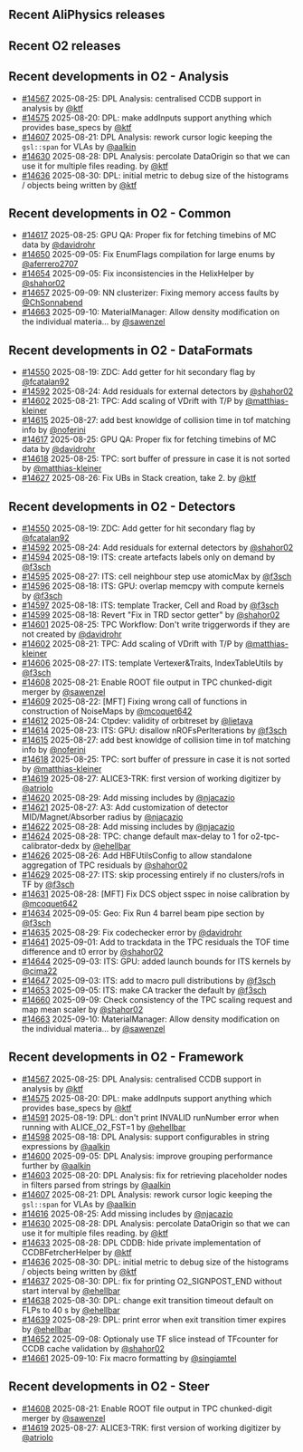 ## Recent AliPhysics releases
## Recent O2 releases
## Recent developments in O2 - Analysis
- [\#14567](https://github.com/AliceO2Group/AliceO2/pull/14567) 2025-08-25: DPL Analysis: centralised CCDB support in analysis by [@ktf](https://github.com/ktf)
- [\#14575](https://github.com/AliceO2Group/AliceO2/pull/14575) 2025-08-20: DPL: make addInputs support anything which provides base_specs by [@ktf](https://github.com/ktf)
- [\#14607](https://github.com/AliceO2Group/AliceO2/pull/14607) 2025-08-21: DPL Analysis: rework cursor logic keeping the `gsl::span` for VLAs by [@aalkin](https://github.com/aalkin)
- [\#14630](https://github.com/AliceO2Group/AliceO2/pull/14630) 2025-08-28: DPL Analysis: percolate DataOrigin so that we can use it for multiple files reading. by [@ktf](https://github.com/ktf)
- [\#14636](https://github.com/AliceO2Group/AliceO2/pull/14636) 2025-08-30: DPL: initial metric to debug size of the histograms / objects being written by [@ktf](https://github.com/ktf)
## Recent developments in O2 - Common
- [\#14617](https://github.com/AliceO2Group/AliceO2/pull/14617) 2025-08-25: GPU QA: Proper fix for fetching timebins of MC data by [@davidrohr](https://github.com/davidrohr)
- [\#14650](https://github.com/AliceO2Group/AliceO2/pull/14650) 2025-09-05: Fix EnumFlags compilation for large enums by [@aferrero2707](https://github.com/aferrero2707)
- [\#14654](https://github.com/AliceO2Group/AliceO2/pull/14654) 2025-09-05: Fix inconsistencies in the HelixHelper by [@shahor02](https://github.com/shahor02)
- [\#14657](https://github.com/AliceO2Group/AliceO2/pull/14657) 2025-09-09: NN clusterizer: Fixing memory access faults by [@ChSonnabend](https://github.com/ChSonnabend)
- [\#14663](https://github.com/AliceO2Group/AliceO2/pull/14663) 2025-09-10: MaterialManager: Allow density modification on the individual materia… by [@sawenzel](https://github.com/sawenzel)
## Recent developments in O2 - DataFormats
- [\#14550](https://github.com/AliceO2Group/AliceO2/pull/14550) 2025-08-19: ZDC: Add getter for hit secondary flag by [@fcatalan92](https://github.com/fcatalan92)
- [\#14592](https://github.com/AliceO2Group/AliceO2/pull/14592) 2025-08-24: Add residuals for external detectors by [@shahor02](https://github.com/shahor02)
- [\#14602](https://github.com/AliceO2Group/AliceO2/pull/14602) 2025-08-21: TPC: Add scaling of VDrift with T/P by [@matthias-kleiner](https://github.com/matthias-kleiner)
- [\#14615](https://github.com/AliceO2Group/AliceO2/pull/14615) 2025-08-27: add best knowldge of collision time in tof matching info by [@noferini](https://github.com/noferini)
- [\#14617](https://github.com/AliceO2Group/AliceO2/pull/14617) 2025-08-25: GPU QA: Proper fix for fetching timebins of MC data by [@davidrohr](https://github.com/davidrohr)
- [\#14618](https://github.com/AliceO2Group/AliceO2/pull/14618) 2025-08-25: TPC: sort buffer of pressure in case it is not sorted by [@matthias-kleiner](https://github.com/matthias-kleiner)
- [\#14627](https://github.com/AliceO2Group/AliceO2/pull/14627) 2025-08-26: Fix UBs in Stack creation, take 2. by [@ktf](https://github.com/ktf)
## Recent developments in O2 - Detectors
- [\#14550](https://github.com/AliceO2Group/AliceO2/pull/14550) 2025-08-19: ZDC: Add getter for hit secondary flag by [@fcatalan92](https://github.com/fcatalan92)
- [\#14592](https://github.com/AliceO2Group/AliceO2/pull/14592) 2025-08-24: Add residuals for external detectors by [@shahor02](https://github.com/shahor02)
- [\#14594](https://github.com/AliceO2Group/AliceO2/pull/14594) 2025-08-19: ITS: create artefacts labels only on demand  by [@f3sch](https://github.com/f3sch)
- [\#14595](https://github.com/AliceO2Group/AliceO2/pull/14595) 2025-08-27: ITS: cell neighbour step use atomicMax by [@f3sch](https://github.com/f3sch)
- [\#14596](https://github.com/AliceO2Group/AliceO2/pull/14596) 2025-08-18: ITS: GPU: overlap memcpy with compute kernels by [@f3sch](https://github.com/f3sch)
- [\#14597](https://github.com/AliceO2Group/AliceO2/pull/14597) 2025-08-18: ITS: template Tracker, Cell and Road by [@f3sch](https://github.com/f3sch)
- [\#14599](https://github.com/AliceO2Group/AliceO2/pull/14599) 2025-08-18: Revert "Fix in TRD sector getter" by [@shahor02](https://github.com/shahor02)
- [\#14601](https://github.com/AliceO2Group/AliceO2/pull/14601) 2025-08-25: TPC Workflow: Don't write triggerwords if they are not created by [@davidrohr](https://github.com/davidrohr)
- [\#14602](https://github.com/AliceO2Group/AliceO2/pull/14602) 2025-08-21: TPC: Add scaling of VDrift with T/P by [@matthias-kleiner](https://github.com/matthias-kleiner)
- [\#14606](https://github.com/AliceO2Group/AliceO2/pull/14606) 2025-08-27: ITS: template Vertexer&Traits, IndexTableUtils by [@f3sch](https://github.com/f3sch)
- [\#14608](https://github.com/AliceO2Group/AliceO2/pull/14608) 2025-08-21: Enable ROOT file output in TPC chunked-digit merger by [@sawenzel](https://github.com/sawenzel)
- [\#14609](https://github.com/AliceO2Group/AliceO2/pull/14609) 2025-08-22: [MFT] Fixing wrong call of functions in construction of NoiseMaps by [@mcoquet642](https://github.com/mcoquet642)
- [\#14612](https://github.com/AliceO2Group/AliceO2/pull/14612) 2025-08-24: Ctpdev: validity of orbitreset by [@lietava](https://github.com/lietava)
- [\#14614](https://github.com/AliceO2Group/AliceO2/pull/14614) 2025-08-23: ITS: GPU: disallow nROFsPerIterations by [@f3sch](https://github.com/f3sch)
- [\#14615](https://github.com/AliceO2Group/AliceO2/pull/14615) 2025-08-27: add best knowldge of collision time in tof matching info by [@noferini](https://github.com/noferini)
- [\#14618](https://github.com/AliceO2Group/AliceO2/pull/14618) 2025-08-25: TPC: sort buffer of pressure in case it is not sorted by [@matthias-kleiner](https://github.com/matthias-kleiner)
- [\#14619](https://github.com/AliceO2Group/AliceO2/pull/14619) 2025-08-27: ALICE3-TRK: first version of working digitizer by [@atriolo](https://github.com/atriolo)
- [\#14620](https://github.com/AliceO2Group/AliceO2/pull/14620) 2025-08-29: Add missing includes by [@njacazio](https://github.com/njacazio)
- [\#14621](https://github.com/AliceO2Group/AliceO2/pull/14621) 2025-08-27: A3: Add customization of detector MID/Magnet/Absorber radius by [@njacazio](https://github.com/njacazio)
- [\#14622](https://github.com/AliceO2Group/AliceO2/pull/14622) 2025-08-28: Add missing includes by [@njacazio](https://github.com/njacazio)
- [\#14624](https://github.com/AliceO2Group/AliceO2/pull/14624) 2025-08-28: TPC: change default max-delay to 1 for o2-tpc-calibrator-dedx by [@ehellbar](https://github.com/ehellbar)
- [\#14626](https://github.com/AliceO2Group/AliceO2/pull/14626) 2025-08-26: Add HBFUtilsConfig to allow standalone aggregation of TPC residuals by [@shahor02](https://github.com/shahor02)
- [\#14629](https://github.com/AliceO2Group/AliceO2/pull/14629) 2025-08-27: ITS: skip processing entirely if no clusters/rofs in TF by [@f3sch](https://github.com/f3sch)
- [\#14631](https://github.com/AliceO2Group/AliceO2/pull/14631) 2025-08-28: [MFT] Fix DCS object sspec in noise calibration by [@mcoquet642](https://github.com/mcoquet642)
- [\#14634](https://github.com/AliceO2Group/AliceO2/pull/14634) 2025-09-05: Geo: Fix Run 4 barrel beam pipe section by [@f3sch](https://github.com/f3sch)
- [\#14635](https://github.com/AliceO2Group/AliceO2/pull/14635) 2025-08-29: Fix codechecker error by [@davidrohr](https://github.com/davidrohr)
- [\#14641](https://github.com/AliceO2Group/AliceO2/pull/14641) 2025-09-01: Add to trackdata in the TPC residuals the TOF time difference and t0 error by [@shahor02](https://github.com/shahor02)
- [\#14644](https://github.com/AliceO2Group/AliceO2/pull/14644) 2025-09-03: ITS: GPU: added launch bounds for ITS kernels by [@cima22](https://github.com/cima22)
- [\#14647](https://github.com/AliceO2Group/AliceO2/pull/14647) 2025-09-03: ITS: add to macro pull distributions by [@f3sch](https://github.com/f3sch)
- [\#14653](https://github.com/AliceO2Group/AliceO2/pull/14653) 2025-09-05: ITS: make CA tracker the default by [@f3sch](https://github.com/f3sch)
- [\#14660](https://github.com/AliceO2Group/AliceO2/pull/14660) 2025-09-09: Check consistency of the TPC scaling request and map mean scaler by [@shahor02](https://github.com/shahor02)
- [\#14663](https://github.com/AliceO2Group/AliceO2/pull/14663) 2025-09-10: MaterialManager: Allow density modification on the individual materia… by [@sawenzel](https://github.com/sawenzel)
## Recent developments in O2 - Framework
- [\#14567](https://github.com/AliceO2Group/AliceO2/pull/14567) 2025-08-25: DPL Analysis: centralised CCDB support in analysis by [@ktf](https://github.com/ktf)
- [\#14575](https://github.com/AliceO2Group/AliceO2/pull/14575) 2025-08-20: DPL: make addInputs support anything which provides base_specs by [@ktf](https://github.com/ktf)
- [\#14591](https://github.com/AliceO2Group/AliceO2/pull/14591) 2025-08-19: DPL: don't print INVALID runNumber error when running with ALICE_O2_FST=1 by [@ehellbar](https://github.com/ehellbar)
- [\#14598](https://github.com/AliceO2Group/AliceO2/pull/14598) 2025-08-18: DPL Analysis: support configurables in string expressions by [@aalkin](https://github.com/aalkin)
- [\#14600](https://github.com/AliceO2Group/AliceO2/pull/14600) 2025-09-05: DPL Analysis: improve grouping performance further by [@aalkin](https://github.com/aalkin)
- [\#14603](https://github.com/AliceO2Group/AliceO2/pull/14603) 2025-08-20: DPL Analysis: fix for retrieving placeholder nodes in filters parsed from strings by [@aalkin](https://github.com/aalkin)
- [\#14607](https://github.com/AliceO2Group/AliceO2/pull/14607) 2025-08-21: DPL Analysis: rework cursor logic keeping the `gsl::span` for VLAs by [@aalkin](https://github.com/aalkin)
- [\#14616](https://github.com/AliceO2Group/AliceO2/pull/14616) 2025-08-25: Add missing includes by [@njacazio](https://github.com/njacazio)
- [\#14630](https://github.com/AliceO2Group/AliceO2/pull/14630) 2025-08-28: DPL Analysis: percolate DataOrigin so that we can use it for multiple files reading. by [@ktf](https://github.com/ktf)
- [\#14633](https://github.com/AliceO2Group/AliceO2/pull/14633) 2025-08-28: DPL CDDB: hide private implementation of CCDBFetrcherHelper by [@ktf](https://github.com/ktf)
- [\#14636](https://github.com/AliceO2Group/AliceO2/pull/14636) 2025-08-30: DPL: initial metric to debug size of the histograms / objects being written by [@ktf](https://github.com/ktf)
- [\#14637](https://github.com/AliceO2Group/AliceO2/pull/14637) 2025-08-30: DPL: fix for printing O2_SIGNPOST_END without start interval by [@ehellbar](https://github.com/ehellbar)
- [\#14638](https://github.com/AliceO2Group/AliceO2/pull/14638) 2025-08-30: DPL: change exit transition timeout default on FLPs to 40 s by [@ehellbar](https://github.com/ehellbar)
- [\#14639](https://github.com/AliceO2Group/AliceO2/pull/14639) 2025-08-29: DPL: print error when exit transition timer expires by [@ehellbar](https://github.com/ehellbar)
- [\#14652](https://github.com/AliceO2Group/AliceO2/pull/14652) 2025-09-08: Optionaly use TF slice instead of TFcounter for CCDB cache validation by [@shahor02](https://github.com/shahor02)
- [\#14661](https://github.com/AliceO2Group/AliceO2/pull/14661) 2025-09-10: Fix macro formatting by [@singiamtel](https://github.com/singiamtel)
## Recent developments in O2 - Steer
- [\#14608](https://github.com/AliceO2Group/AliceO2/pull/14608) 2025-08-21: Enable ROOT file output in TPC chunked-digit merger by [@sawenzel](https://github.com/sawenzel)
- [\#14619](https://github.com/AliceO2Group/AliceO2/pull/14619) 2025-08-27: ALICE3-TRK: first version of working digitizer by [@atriolo](https://github.com/atriolo)
